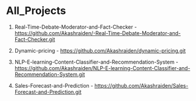 # All_Projects

1) Real-Time-Debate-Moderator-and-Fact-Checker - https://github.com/Akashraiden/-Real-Time-Debate-Moderator-and-Fact-Checker.git
   
2) Dynamic-pricing - https://github.com/Akashraiden/dynamic-pricing.git

3) NLP-E-learning-Content-Classifier-and-Recommendation-System - https://github.com/Akashraiden/NLP-E-learning-Content-Classifier-and-Recommendation-System.git

4) Sales-Forecast-and-Prediction - https://github.com/Akashraiden/Sales-Forecast-and-Prediction.git
